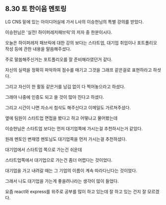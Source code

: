 ## 8.30 토 한이음 멘토링

LG CNS 밑에 있는 아이디어실에 가서 L사의 이승헌님의 특별 강의를 받았다.

이승헌님은 '실전! 하이퍼레저패브릭'의 저자 중 한분이시다.

오늘은 하이퍼레저 패브릭에 대한 강의 보다는 스타트업, 대기업 취업이나 포트폴리오 작성 등에 관한 내용을 말씀해주셨다.

주로 말씀해주신거는 포트폴리오를 잘 준비해라였던거 같다.

자신의 실력을 정확히 파악하여 점수를 매기고 그것을 그래프 같은걸로 표현하라고 하셧다.

그리고 자신이 한 활동 같은거를 남김 없이 다 찍어놓으라고 하셨다.

그래야 나중에 인증도 되고 쓸 것이 많아 진다고 하셨다.

그리고 시간이 나면 자소서 첨삭도 해주신다고 이메일도 가르쳐주셨다.

옆에 팀원이 스타트업 면접을 봤다고 하고 어떻냐고 물어봤는데

이승헌님은 스타트업 보다는 먼저 대기업쪽에 가시는걸 추천하시는거 같았다.

원래 멘토인 변재영 멘토님도 대기업쪽을 먼저 가시는걸 추천하셨다.

대기업에서 스타트업 쪽으로 가는건 쉬운데 

스타트업쪽에서 대기업으로 가는건 좀더 어렵다는 것이었다.

대기업을 가고 내려갈 때는 그 기업의 이름이 계속 따라다닌다는 것이었다.

그래서 나도 대기업을 가는게 좋을려나라는 생각이 많이 들었다.

요즘 react와 express를 위주로 공부를 많이 하고 있는데 잘 하고 있는 건지 잘 모르겠다.
